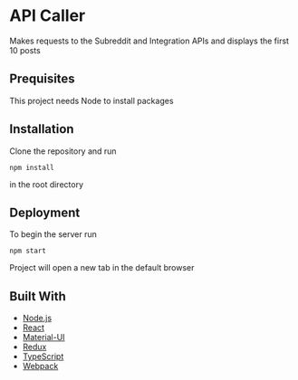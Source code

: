 # API Caller

Makes requests to the Subreddit and Integration APIs and displays the first 10 posts

## Prequisites

This project needs Node to install packages

## Installation

Clone the repository and run 

```
npm install
```

in the root directory

## Deployment

To begin the server run

```
npm start
```

Project will open a new tab in the default browser 

## Built With

* [Node.js](https://nodejs.org/en/)
* [React](https://reactjs.org/)
* [Material-UI](https://material-ui.com/)
* [Redux](https://redux.js.org/)
* [TypeScript](https://www.typescriptlang.org/)
* [Webpack](https://webpack.js.org/)
